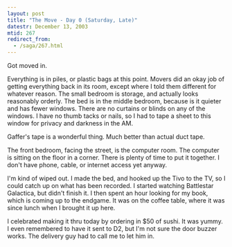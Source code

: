 ```yaml
---
layout: post
title: "The Move - Day 0 (Saturday, Late)"
datestr: December 13, 2003
mtid: 267
redirect_from:
  - /saga/267.html
---
```


Got moved in.

Everything is in piles, or plastic bags at this point.  Movers did an okay job of getting everything back in its room, except where I told them different for whatever reason.  The small bedroom is storage, and actually looks reasonably orderly.  The bed is in the middle bedroom, because is it quieter and has fewer windows.  There are no curtains or blinds on any of the windows.  I have no thumb tacks or nails, so I had to tape a sheet to this window for privacy and darkness in the AM.

Gaffer's tape is a wonderful thing.  Much better than actual duct tape.

The front bedroom, facing the street, is the computer room.  The computer is sitting on the floor in a corner.  There is plenty of time to put it together.  I don't have phone, cable, or internet access yet anyway.

I'm kind of wiped out.  I made the bed, and hooked up the Tivo to the TV, so I could catch up on what has been recorded.  I started watching Battlestar Galactica, but didn't finish it.  I then spent an hour looking for my book, which is coming up to the endgame.  It was on the coffee table, where it was since lunch when I brought it up here.

I celebrated making it thru today by ordering in $50 of sushi. It was yummy.  I even remembered to have it sent to D2, but I'm not sure the door buzzer works.  The delivery guy had to call me to let him in.

